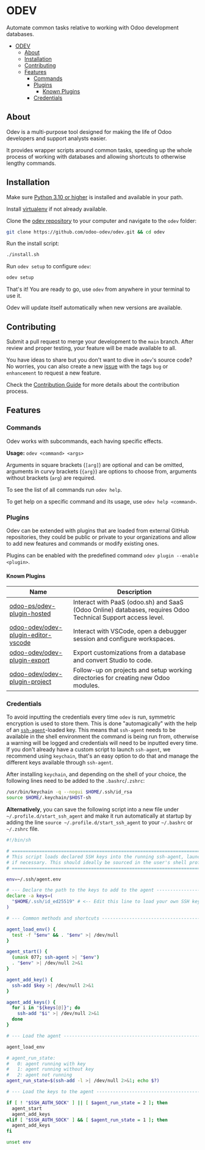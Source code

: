 # ODEV

Automate common tasks relative to working with Odoo development databases.

<!-- TOC depthFrom:2 -->

-   [ODEV](#odev)
    -   [About](#about)
    -   [Installation](#installation)
    -   [Contributing](#contributing)
    -   [Features](#features)
        -   [Commands](#commands)
        -   [Plugins](#plugins)
            -   [Known Plugins](#known-plugins)
        -   [Credentials](#credentials)

<!-- /TOC -->

## About

Odev is a multi-purpose tool designed for making the life of Odoo developers and support analysts easier.

It provides wrapper scripts around common tasks, speeding up the whole process of working with databases and allowing
shortcuts to otherwise lengthy commands.

## Installation

Make sure [Python 3.10 or higher](https://www.python.org/downloads/) is installed and available in your path.

Install [virtualenv](https://virtualenv.pypa.io/en/latest/) if not already available.

Clone the [odev repository](https://github.com/odoo-odev/odev) to your computer and navigate to the `odev` folder:

```sh
git clone https://github.com/odoo-odev/odev.git && cd odev
```

Run the install script:

```sh
./install.sh
```

Run `odev setup` to configure `odev`:

```sh
odev setup
```

That's it! You are ready to go, use `odev` from anywhere in your terminal to use it.

Odev will update itself automatically when new versions are available.

## Contributing

Submit a pull request to merge your development to the `main` branch. After review and proper testing, your feature will
be made available to all.

You have ideas to share but you don't want to dive in `odev`'s source code? No worries, you can also create a new
[issue](https://github.com/odoo-odev/odev/issues/new/choose) with the tags `bug` or `enhancement` to request a new
feature.

Check the [Contribution Guide](./docs/CONTRIBUTING.md) for more details about the contribution process.

## Features

### Commands

Odev works with subcommands, each having specific effects.

**Usage:** `odev <command> <args>`

Arguments in square brackets (`[arg]`) are optional and can be omitted, arguments in curvy brackets (`{arg}`) are
options to choose from, arguments without brackets (`arg`) are required.

To see the list of all commands run `odev help`.

To get help on a specific command and its usage, use `odev help <command>`.

### Plugins

Odev can be extended with plugins that are loaded from external GitHub repositories, they could be public or private to
your organizations and allow to add new features and commands or modify existing ones.

Plugins can be enabled with the predefined command `odev plugin --enable <plugin>`.

#### Known Plugins

| Name                                                                                          | Description                                                                                                  |
| --------------------------------------------------------------------------------------------- | ------------------------------------------------------------------------------------------------------------ |
| [odoo-ps/odev-plugin-hosted](https://github.com/odoo-ps/odev-plugin-hosted)                   | Interact with PaaS (odoo.sh) and SaaS (Odoo Online) databases, requires Odoo Technical Support access level. |
| [odoo-odev/odev-plugin-editor-vscode](https://github.com/odoo-odev/odev-plugin-editor-vscode) | Interact with VSCode, open a debugger session and configure workspaces.                                      |
| [odoo-odev/odev-plugin-export](https://github.com/odoo-odev/odev-plugin-export)               | Export customizations from a database and convert Studio to code.                                            |
| [odoo-odev/odev-plugin-project](https://github.com/odoo-odev/odev-plugin-project)             | Follow-up on projects and setup working directories for creating new Odoo modules.                           |

### Credentials

To avoid inputting the credentials every time `odev` is run, symmetric encryption is used to store them. This is done
"automagically" with the help of an [`ssh-agent`](https://esc.sh/blog/ssh-agent-windows10-wsl2/)-loaded key. This means
that `ssh-agent` needs to be available in the shell environment the command is being run from, otherwise a warning will
be logged and credentials will need to be inputted every time. If you don't already have a custom script to launch
`ssh-agent`, we recommend using `keychain`, that's an easy option to do that and manage the different keys available
through `ssh-agent`.

After installing `keychain`, and depending on the shell of your choice, the following lines need to be added to the
`.bashrc`/`.zshrc`:

```sh
/usr/bin/keychain -q --nogui $HOME/.ssh/id_rsa
source $HOME/.keychain/$HOST-sh
```

**Alternatively**, you can save the following script into a new file under `~/.profile.d/start_ssh_agent` and make it
run automatically at startup by adding the line `source ~/.profile.d/start_ssh_agent` to your `~/.bashrc` or `~/.zshrc`
file.

```sh
#!/bin/sh

# ==============================================================================
# This script loads declared SSH keys into the running ssh-agent, launching it
# if necessary. This should ideally be sourced in the user's shell profile.
# ==============================================================================

env=~/.ssh/agent.env

# --- Declare the path to the keys to add to the agent -------------------------
declare -a keys=(
  "$HOME/.ssh/id_ed25519" # <-- Edit this line to load your own SSH key(s)
)

# --- Common methods and shortcuts ---------------------------------------------

agent_load_env() {
  test -f "$env" && . "$env" >| /dev/null
}

agent_start() {
  (umask 077; ssh-agent >| "$env")
  . "$env" >| /dev/null 2>&1
}

agent_add_key() {
  ssh-add $key >| /dev/null 2>&1
}

agent_add_keys() {
  for i in "${keys[@]}"; do
    ssh-add "$i" >| /dev/null 2>&1
  done
}

# --- Load the agent -----------------------------------------------------------

agent_load_env

# agent_run_state:
#   0: agent running with key
#   1: agent running without key
#   2: agent not running
agent_run_state=$(ssh-add -l >| /dev/null 2>&1; echo $?)

# --- Load the keys to the agent -----------------------------------------------

if [ ! "$SSH_AUTH_SOCK" ] || [ $agent_run_state = 2 ]; then
  agent_start
  agent_add_keys
elif [ "$SSH_AUTH_SOCK" ] && [ $agent_run_state = 1 ]; then
  agent_add_keys
fi

unset env

```
